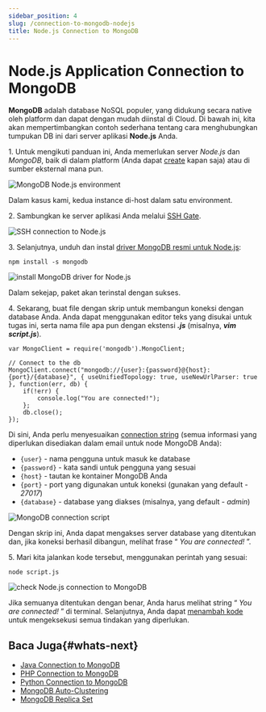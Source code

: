 ```yaml
---
sidebar_position: 4
slug: /connection-to-mongodb-nodejs
title: Node.js Connection to MongoDB
---
```

# Node.js Application Connection to MongoDB

**MongoDB** adalah database NoSQL populer, yang didukung secara native oleh platform dan dapat dengan mudah diinstal di Cloud. Di bawah ini, kita akan mempertimbangkan contoh sederhana tentang cara menghubungkan tumpukan DB ini dari server aplikasi **Node.js** Anda.

1\. Untuk mengikuti panduan ini, Anda memerlukan server _Node.js_ dan _MongoDB_, baik di dalam platform (Anda dapat [create](<https://docs.dewacloud.com/docs/setting-up-environment/>) kapan saja) atau di sumber eksternal mana pun.

![MongoDB Node.js environment](#)

Dalam kasus kami, kedua instance di-host dalam satu environment.

2\. Sambungkan ke server aplikasi Anda melalui [SSH Gate](<https://docs.dewacloud.com/docs/ssh-gate/>).

![SSH connection to Node.js](#)

3\. Selanjutnya, unduh dan instal [driver MongoDB resmi untuk Node.js](<https://github.com/mongodb/node-mongodb-native>):

```
npm install -s mongodb
```

![install MongoDB driver for Node.js](#)

Dalam sekejap, paket akan terinstal dengan sukses.

4\. Sekarang, buat file dengan skrip untuk membangun koneksi dengan database Anda. Anda dapat menggunakan editor teks yang disukai untuk tugas ini, serta nama file apa pun dengan ekstensi _**.js**_ (misalnya, _**vim script.js**_).

```
var MongoClient = require('mongodb').MongoClient;

// Connect to the db
MongoClient.connect("mongodb://{user}:{password}@{host}:{port}/{database}", { useUnifiedTopology: true, useNewUrlParser: true }, function(err, db) {
    if(!err) {
        console.log("You are connected!");
    };
    db.close();
});
```

Di sini, Anda perlu menyesuaikan [connection string](<https://docs.mongodb.com/manual/reference/connection-string/>) (semua informasi yang diperlukan disediakan dalam email untuk node MongoDB Anda):

  * `{user}` \- nama pengguna untuk masuk ke database
  * `{password}` \- kata sandi untuk pengguna yang sesuai
  * `{host}` \- tautan ke kontainer MongoDB Anda
  * `{port}` \- port yang digunakan untuk koneksi (gunakan yang default - _27017_)
  * `{database}` \- database yang diakses (misalnya, yang default - _admin_)

![MongoDB connection script](#)

Dengan skrip ini, Anda dapat mengakses server database yang ditentukan dan, jika koneksi berhasil dibangun, melihat frase “ _You are connected!_ ”.

5\. Mari kita jalankan kode tersebut, menggunakan perintah yang sesuai:

```
node script.js
```

![check Node.js connection to MongoDB](#)

Jika semuanya ditentukan dengan benar, Anda harus melihat string “ _You are connected!_ ” di terminal. Selanjutnya, Anda dapat [menambah kode](<http://mongodb.github.io/node-mongodb-native/2.2/api/>) untuk mengeksekusi semua tindakan yang diperlukan.

## Baca Juga{#whats-next}

  * [Java Connection to MongoDB](<https://docs.dewacloud.com/docs/connection-to-mongodb/>)
  * [PHP Connection to MongoDB](<https://docs.dewacloud.com/docs/connection-to-mongodb-php/>)
  * [Python Connection to MongoDB](<https://docs.dewacloud.com/docs/connection-to-mongodb-python/>)
  * [MongoDB Auto-Clustering](<https://docs.dewacloud.com/docs/mongodb-auto-clustering/>)
  * [MongoDB Replica Set](<https://docs.dewacloud.com/docs/mongodb-replica-set/>)